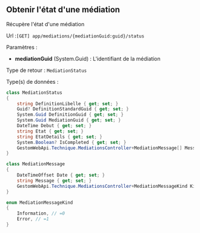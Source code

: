 ## <span id='etatdunemediation'>Obtenir l'état d'une médiation</span>

Récupère l'état d'une médiation

Url :`[GET] app/mediations/{mediationGuid:guid}/status`

Paramètres : 

- **mediationGuid** (System.Guid) : L'identifiant de la médiation

Type de retour : `MediationStatus`

Type(s) de données :

```csharp
class MediationStatus
{
	string DefinitionLibelle { get; set; }
	Guid? DefinitionStandardGuid { get; set; }
	System.Guid DefinitionGuid { get; set; }
	System.Guid MediationGuid { get; set; }
	DateTime Debut { get; set; }
	string Etat { get; set; }
	string EtatDetails { get; set; }
	System.Boolean? IsCompleted { get; set; }
	GestomWebApi.Technique.MediationsController+MediationMessage[] Messages { get; set; }
}

class MediationMessage
{
	DateTimeOffset Date { get; set; }
	string Message { get; set; }
	GestomWebApi.Technique.MediationsController+MediationMessageKind Kind { get; set; }
}

enum MediationMessageKind
{
	Information, // =0
	Error, // =1
}

```

